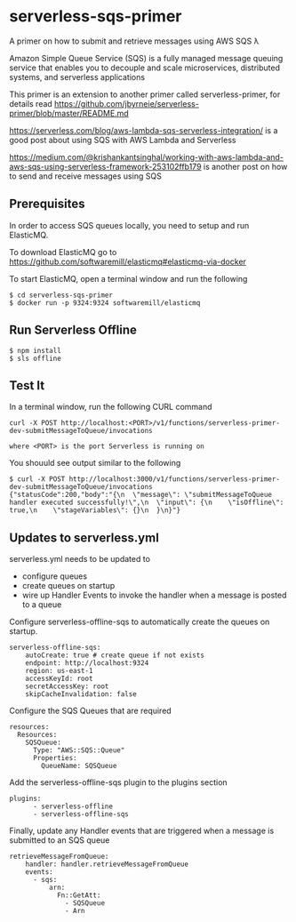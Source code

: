 # serverless-sqs-primer

A primer on how to submit and retrieve messages using AWS SQS λ

Amazon Simple Queue Service (SQS) is a fully managed message queuing service that enables you to decouple and scale microservices, distributed systems, and serverless applications

This primer is an extension to another primer called serverless-primer, for details read https://github.com/jbyrneie/serverless-primer/blob/master/README.md

https://serverless.com/blog/aws-lambda-sqs-serverless-integration/ is a good post about using SQS with AWS Lambda and Serverless

https://medium.com/@krishankantsinghal/working-with-aws-lambda-and-aws-sqs-using-serverless-framework-253102ffb179 is another post on how to send and receive messages using SQS

## Prerequisites

In order to access SQS queues locally, you need to setup and run ElasticMQ.

To download ElasticMQ go to https://github.com/softwaremill/elasticmq#elasticmq-via-docker

To start ElasticMQ, open a terminal window and run the following

```
$ cd serverless-sqs-primer
$ docker run -p 9324:9324 softwaremill/elasticmq
```

## Run Serverless Offline

```  
$ npm install
$ sls offline
```

## Test It

In a terminal window, run the following CURL command

```
curl -X POST http://localhost:<PORT>/v1/functions/serverless-primer-dev-submitMessageToQueue/invocations

where <PORT> is the port Serverless is running on
```

You shouuld see output similar to the following

```
$ curl -X POST http://localhost:3000/v1/functions/serverless-primer-dev-submitMessageToQueue/invocations
{"statusCode":200,"body":"{\n  \"message\": \"submitMessageToQueue handler executed successfully!\",\n  \"input\": {\n    \"isOffline\": true,\n    \"stageVariables\": {}\n  }\n}"}
```

## Updates to serverless.yml

serverless.yml needs to be updated to
- configure queues
- create queues on startup
- wire up Handler Events to invoke the handler when a message is posted to a queue


Configure serverless-offline-sqs to automatically create the queues on startup.

```
serverless-offline-sqs:
    autoCreate: true # create queue if not exists
    endpoint: http://localhost:9324
    region: us-east-1
    accessKeyId: root
    secretAccessKey: root
    skipCacheInvalidation: false
```

Configure the SQS Queues that are required

```
resources:
  Resources:
    SQSQueue:
      Type: "AWS::SQS::Queue"
      Properties:
        QueueName: SQSQueue
```

Add the serverless-offline-sqs plugin to the plugins section

```
plugins:
      - serverless-offline
      - serverless-offline-sqs
```

Finally, update any Handler events that are triggered when a message is submitted to an SQS queue

```
retrieveMessageFromQueue:
    handler: handler.retrieveMessageFromQueue
    events:
      - sqs:
          arn:
            Fn::GetAtt:
              - SQSQueue
              - Arn
```

